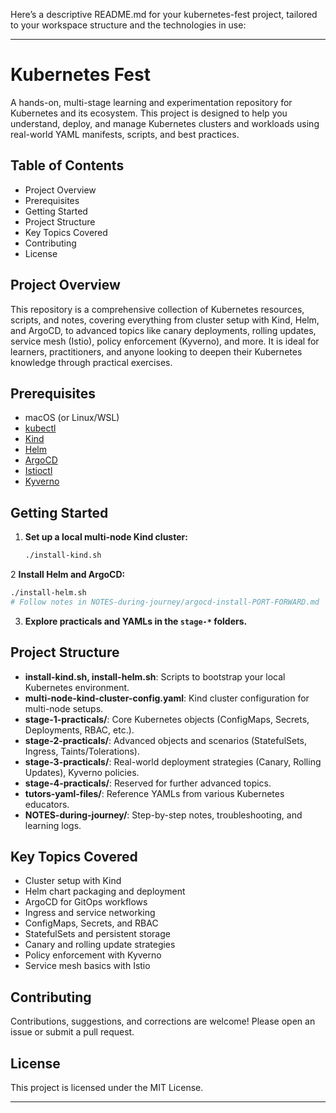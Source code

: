 Here’s a descriptive README.md for your kubernetes-fest project, tailored to your workspace structure and the technologies in use:

---

# Kubernetes Fest

A hands-on, multi-stage learning and experimentation repository for Kubernetes and its ecosystem. This project is designed to help you understand, deploy, and manage Kubernetes clusters and workloads using real-world YAML manifests, scripts, and best practices.

## Table of Contents

- Project Overview
- Prerequisites
- Getting Started
- Project Structure
- Key Topics Covered
- Contributing
- License

## Project Overview

This repository is a comprehensive collection of Kubernetes resources, scripts, and notes, covering everything from cluster setup with Kind, Helm, and ArgoCD, to advanced topics like canary deployments, rolling updates, service mesh (Istio), policy enforcement (Kyverno), and more. It is ideal for learners, practitioners, and anyone looking to deepen their Kubernetes knowledge through practical exercises.

## Prerequisites

- macOS (or Linux/WSL)
- [kubectl](https://kubernetes.io/docs/tasks/tools/)
- [Kind](https://kind.sigs.k8s.io/)
- [Helm](https://helm.sh/)
- [ArgoCD](https://argo-cd.readthedocs.io/)
- [Istioctl](https://istio.io/latest/docs/setup/getting-started/)
- [Kyverno](https://kyverno.io/)

## Getting Started

1. **Set up a local multi-node Kind cluster:**
   ```sh
   ./install-kind.sh
   ```

2 **Install Helm and ArgoCD:**
   ```sh
   ./install-helm.sh
   # Follow notes in NOTES-during-journey/argocd-install-PORT-FORWARD.md
   ```

3. **Explore practicals and YAMLs in the `stage-*` folders.**

## Project Structure

- **install-kind.sh, install-helm.sh**: Scripts to bootstrap your local Kubernetes environment.
- **multi-node-kind-cluster-config.yaml**: Kind cluster configuration for multi-node setups.
- **stage-1-practicals/**: Core Kubernetes objects (ConfigMaps, Secrets, Deployments, RBAC, etc.).
- **stage-2-practicals/**: Advanced objects and scenarios (StatefulSets, Ingress, Taints/Tolerations).
- **stage-3-practicals/**: Real-world deployment strategies (Canary, Rolling Updates), Kyverno policies.
- **stage-4-practicals/**: Reserved for further advanced topics.
- **tutors-yaml-files/**: Reference YAMLs from various Kubernetes educators.
- **NOTES-during-journey/**: Step-by-step notes, troubleshooting, and learning logs.

## Key Topics Covered

- Cluster setup with Kind
- Helm chart packaging and deployment
- ArgoCD for GitOps workflows
- Ingress and service networking
- ConfigMaps, Secrets, and RBAC
- StatefulSets and persistent storage
- Canary and rolling update strategies
- Policy enforcement with Kyverno
- Service mesh basics with Istio

## Contributing

Contributions, suggestions, and corrections are welcome! Please open an issue or submit a pull request.

## License

This project is licensed under the MIT License.

---